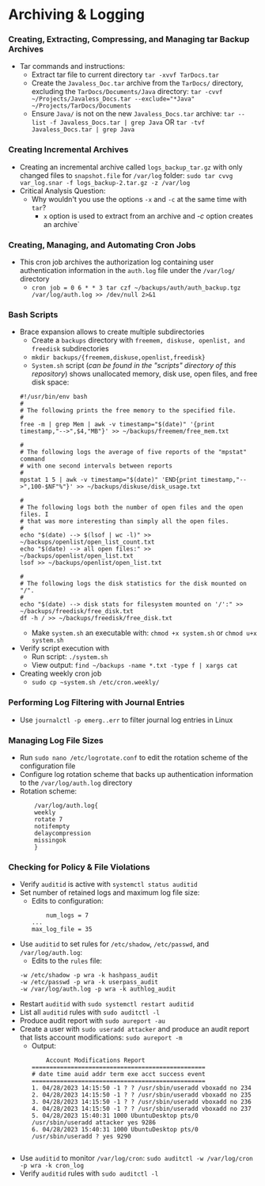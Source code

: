 # Archiving & Logging
### Creating, Extracting, Compressing, and Managing tar Backup Archives
- Tar commands and instructions:
	* Extract tar file to current directory `tar -xvvf TarDocs.tar`
	* Create the `Javaless_Doc.tar` archive from the `TarDocs/` directory, excluding the `TarDocs/Documents/Java` directory: `tar -cvvf ~/Projects/Javaless_Docs.tar --exclude="*Java" ~/Projects/TarDocs/Documents`
	* Ensure `Java/` is not on the new `Javaless_Docs.tar` archive: `tar --list -f Javaless_Docs.tar | grep Java` OR `tar -tvf Javaless_Docs.tar | grep Java`
### Creating Incremental Archives
- Creating an incremental archive called `logs_backup_tar.gz` with only changed files to `snapshot.file` for `/var/log` folder: `sudo tar cvvg var_log.snar -f logs_backup-2.tar.gz -z /var/log`
- Critical Analysis Question:
  	* Why wouldn't you use the options `-x` and `-c` at the same time with `tar`?
		- `x` option is used to extract from an archive and *-c* option creates an archive`

### Creating, Managing, and Automating Cron Jobs
- This cron job archives the authorization log containing user authentication information in the `auth.log` file under the `/var/log/` directory
  	* `cron job = 0 6 * * 3 tar czf ~/backups/auth/auth_backup.tgz /var/log/auth.log >> /dev/null 2>&1`

### Bash Scripts
- Brace expansion allows to create multiple subdirectories
  	* Create a `backups` directory with `freemem, diskuse, openlist, and freedisk` subdirectories
	* `mkdir backups/{freemem,diskuse,openlist,freedisk}`
	* `System.sh` script (*can be found in the "scripts" directory of this repository*) shows unallocated memory, disk use, open files, and free disk space:
	```
	#!/usr/bin/env bash
	#
	# The following prints the free memory to the specified file.
	#
	free -m | grep Mem | awk -v timestamp="$(date)" '{print timestamp,"-->",$4,"MB"}' >> ~/backups/freemem/free_mem.txt

	#
	# The following logs the average of five reports of the "mpstat" command
	# with one second intervals between reports
	#
	mpstat 1 5 | awk -v timestamp="$(date)" 'END{print timestamp,"-->",100-$NF"%"}' >> ~/backups/diskuse/disk_usage.txt

	#
	# The following logs both the number of open files and the open files. I
	# that was more interesting than simply all the open files.
	#
	echo "$(date) --> $(lsof | wc -l)" >> ~/backups/openlist/open_list_count.txt
	echo "$(date) --> all open files:" >> ~/backups/openlist/open_list.txt
	lsof >> ~/backups/openlist/open_list.txt

	#
	# The following logs the disk statistics for the disk mounted on "/".
	#
	echo "$(date) --> disk stats for filesystem mounted on '/':" >> ~/backups/freedisk/free_disk.txt
	df -h / >> ~/backups/freedisk/free_disk.txt
	```
	* Make `system.sh` an executable with: `chmod +x system.sh` or `chmod u+x system.sh`
- Verify script execution with
	* Run script: `./system.sh`
	* View output: `find ~/backups -name *.txt -type f | xargs cat`
- Creating weekly cron job
	* `sudo cp ~system.sh /etc/cron.weekly/`

### Performing Log Filtering with Journal Entries
- Use `journalctl -p emerg..err` to filter journal log entries in Linux

### Managing Log File Sizes
- Run `sudo nano /etc/logrotate.conf` to edit the rotation scheme of the configuration file
- Configure log rotation scheme that backs up authentication information to the `/var/log/auth.log` directory
- Rotation scheme:
	 ```
         /var/log/auth.log{
         weekly
         rotate 7
         notifempty
         delaycompression
         missingok
         }
  	```

### Checking for Policy & File Violations
- Verify `auditid` is active with `systemctl status auditid`
- Set number of retained logs and maximum log file size:
	* Edits to configuration:
	    ```
     	    num_logs = 7
	    ...
	    max_log_file = 35
	    ```
- Use `auditid` to set rules for `/etc/shadow`, `/etc/passwd`, and `/var/log/auth.log`:
	* Edits to the `rules` file:
	```
	-w /etc/shadow -p wra -k hashpass_audit
	-w /etc/passwd -p wra -k userpass_audit
	-w /var/log/auth.log -p wra -k authlog_audit
	```
- Restart `auditid` with `sudo systemctl restart auditid`
- List all `auditid` rules with `sudo auditctl -l`
- Produce audit report with `sudo aureport -au`
- Create a user with `sudo useradd attacker` and produce an audit report that lists account modifications: `sudo aureport -m`
	* Output:
	  ```
          Account Modifications Report
	  =================================================
	  # date time auid addr term exe acct success event
	  =================================================
	  1. 04/28/2023 14:15:50 -1 ? ? /usr/sbin/useradd vboxadd no 234
	  2. 04/28/2023 14:15:50 -1 ? ? /usr/sbin/useradd vboxadd no 235
	  3. 04/28/2023 14:15:50 -1 ? ? /usr/sbin/useradd vboxadd no 236
	  4. 04/28/2023 14:15:50 -1 ? ? /usr/sbin/useradd vboxadd no 237
	  5. 04/28/2023 15:40:31 1000 UbuntuDesktop pts/0 /usr/sbin/useradd attacker yes 9286
	  6. 04/28/2023 15:40:31 1000 UbuntuDesktop pts/0 /usr/sbin/useradd ? yes 9290
	 ```
- Use `auditid` to monitor `/var/log/cron`: `sudo auditctl -w /var/log/cron -p wra -k cron_log`
- Verify `auditid` rules with `sudo auditctl -l`

